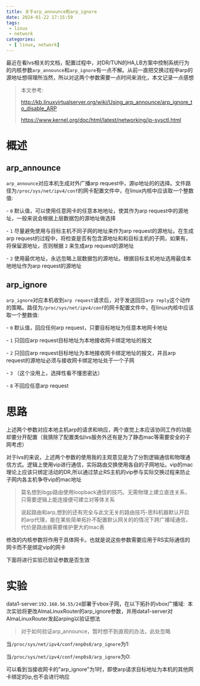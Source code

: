 ```yaml
---
title: 关于arp_announce和arp_ignore
date: 2024-01-22 17:15:59
tags:
 - linux
 - network
categories:
 - [ linux, network]
---
```

最近在看lvs相关的文档，配置过程中，对DR/TUN的HA,LB方案中控制系统行为的内核参数`arp_announce`和`arp_ignore`有一点不解。从前一直把交换过程中arp的源地址想得理所当然，所以对这两个参数需要一点时间来消化，本文记录一点感想

>本文参考:
>
>http://kb.linuxvirtualserver.org/wiki/Using_arp_announce/arp_ignore_to_disable_ARP
>
>https://www.kernel.org/doc/html/latest/networking/ip-sysctl.html

# 概述

## arp_announce
`arp_announce`对应本机生成对外广播arp request中，源ip地址的的选择。文件路径为`/proc/sys/net/ipv4/conf`的网卡配置文件中，在linux内核中应该取一个整数值:<br>

\- `0` 默认值，可以使用任意网卡的任意本地地址，使其作为arp request中的源地址，一般来说会根据上层数据包的源地址做选择<br>

\- `1` 尽量避免使用与目标主机不同子网的地址来作为arp request的源地址。在生成arp request的过程中，将检查是否有包含源地址和和目标主机的子网，如果有，将保留源地址，否则根据 `2` 来生成arp request的源地址<br>

\- `2` 使用最优地址，永远忽略上层数据包的源地址。根据目标主机地址选用最佳本地地址作为arp request的源地址<br>

## arp_ignore
`arp_ignore`对应本机收到`arp request`请求后，对于发送回应`arp reply`这个动作的策略。路径为`/proc/sys/net/ipv4/conf`的网卡配置文件中，在linux内核中应该取一个整数值:<br>

\- `0` 默认值，回应任何arp request，只要目标地址为任意本地网卡地址<br>

\- `1` 只回应arp request目标地址为本地接收网卡绑定地址的报文<br>

\- `2` 只回应arp request目标地址为本地接收网卡绑定地址的报文，并且arp request的源地址必须与接收网卡绑定地址处于一个子网<br>

\- `3` （这个没用上，选择性看不懂思密达）

\- `8` 不回应任意arp request<br>

# 思路
上述两个参数对应本地主机arp的请求和响应，两个直觉上本应该协同工作的功能却要分开配置（我猜除了配置类似lvs服务外还有是为了静态mac等需要安全的子网考虑）<br>

对于lvs的来说，上述两个参数的使用我的主观意见是为了分割逻辑通信和物理通信方式。逻辑上使用vip进行通信，实际路由交换使用各自的子网地址。vip的mac理论上应该只绑定活动的DR,所以通过禁止RS主机的vip参与实际交换过程来防止子网内各主机争夺vip的mac地址
> 莫名想到ibgp路由使用loopback通信的技巧。无需物理上建立直连关系，只需要逻辑上能连接便可建立对等体关系
>
> 说起路由和arp,想到的还有完全与此文无关的路由技巧-思科机器默认开启的arp代理，能在某些简单拓扑不配置默认网关的的情况下跨广播域通信，代价是路由器需要维护更大的mac表

修改的内核参数将作用于具体网卡。也就是说这些参数需要应用于RS实际通信的网卡而不是绑定vip的网卡<br>

下面将进行实验已验证参数是否生效

# 实验
 data1-server:`192.168.56.55/24`部署于vbox子网，在以下拓扑的vbox广播域:
<img title="" src="https://dlink.host/1drv/aHR0cHM6Ly8xZHJ2Lm1zL2kvcyFBckVNT01Ec2ZXcEdnUXVUREhwNXNBUkRoS1ljP2U9R2JBN29q.png" alt="">
本次实验将更改AlmaLinuxRouter的arp_ignore参数，并用data1-server对AlmaLinuxRouter发起arping以验证想法
> 对于如何验证arp_announce，暂时想不到直观的办法，此处忽略

当`/proc/sys/net/ipv4/conf/enp0s8/arp_ignore`为1:
<img title="" src="https://dlink.host/1drv/aHR0cHM6Ly8xZHJ2Lm1zL2kvcyFBckVNT01Ec2ZXcEdnUkt2TGppeUZqb0FibkVYP2U9aE85SGNG.png" alt="">

当`/proc/sys/net/ipv4/conf/enp0s8/arp_ignore`为0:
<img title="" src="https://dlink.host/1drv/aHR0cHM6Ly8xZHJ2Lm1zL2kvcyFBckVNT01Ec2ZXcEdnUkh2dF85Wm9hUTBma1Z6P2U9SzNCYjFt.png" alt="">

可以看到当接收网卡的"arp_ignore"为1时，即使arp请求目标地址为本机的其他网卡绑定的ip,也不会进行响应
